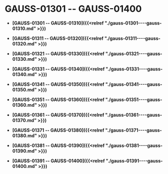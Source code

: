 # GAUSS-01301 -- GAUSS-01400<a name="ZH-CN_TOPIC_0302073657"></a>

-   **[GAUSS-01301 -- GAUSS-01310]({{<relref "./gauss-01301----gauss-01310.md" >}})**  

-   **[GAUSS-01311 -- GAUSS-01320]({{<relref "./gauss-01311----gauss-01320.md" >}})**  

-   **[GAUSS-01321 -- GAUSS-01330]({{<relref "./gauss-01321----gauss-01330.md" >}})**  

-   **[GAUSS-01331 -- GAUSS-01340]({{<relref "./gauss-01331----gauss-01340.md" >}})**  

-   **[GAUSS-01341 -- GAUSS-01350]({{<relref "./gauss-01341----gauss-01350.md" >}})**  

-   **[GAUSS-01351 -- GAUSS-01360]({{<relref "./gauss-01351----gauss-01360.md" >}})**  

-   **[GAUSS-01361 -- GAUSS-01370]({{<relref "./gauss-01361----gauss-01370.md" >}})**  

-   **[GAUSS-01371 -- GAUSS-01380]({{<relref "./gauss-01371----gauss-01380.md" >}})**  

-   **[GAUSS-01381 -- GAUSS-01390]({{<relref "./gauss-01381----gauss-01390.md" >}})**  

-   **[GAUSS-01391 -- GAUSS-01400]({{<relref "./gauss-01391----gauss-01400.md" >}})**  


